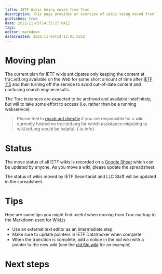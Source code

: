 ```yaml
---
title: IETF Wikis being moved from Trac
description: This page provides an overview of wikis being moved from Trac.
published: true
date: 2022-11-05T14:35:27.041Z
tags: 
editor: markdown
dateCreated: 2022-11-05T14:12:01.565Z
---
```


# Moving plan

The current plan for IETF wikis anticipates only keeping the content at trac.ietf.org available on the Web for some short amount of time after [IETF 115](https://www.ietf.org/how/meetings/115) and then turning off the service to avoid out-of-date content and confusing search engine results. 

The Trac instances are expected to be archived and available indefinitely, but will to take some effort to access (i.e. rather than be a running webservice).

> Please feel to [reach out directly](mailto:support@ietf.org) if you are responsible for a wiki currently hosted on trac.ietf.org for which assistance migrating to wiki.ietf.org would be helpful.
{.is-info}

# Status
The move status of all IETF wikis is recorded on a [Google Sheet](https://docs.google.com/spreadsheets/d/1sBp9ikHE6U2JBZzGmc5zdKrom1MP060x9RhJ04j2LM4/edit?usp=sharing) which can be updated by anyone. As you move a wiki, please update the spreadsheet.

The status of wikis moved by IETF Secertariat and LLC Staff will be updated in the spreadsheet.

# Tips

Here are some tips you might find useful when moving from Trac markup to the Markdown used for Wiki.js

+ Use an external text editor as an intermediate step
+ Make sure to update pointers in IETF Datatracker when complete
+ When the transition is complete, add a notice in the *old* wiki with a pointer to the new wiki (see the [old 6lo wiki](https://trac.ietf.org/trac/6lo/wiki) for an example)
# Next steps
